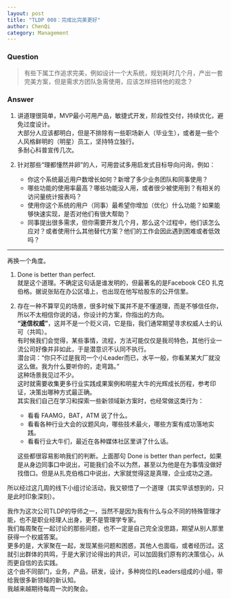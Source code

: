 ```yaml
---
layout: post
title: "TLDP 008：完成比完美更好"
author: ChenQi
category: Management
---
```


### Question

> 有些下属工作追求完美，例如设计一个大系统，规划耗时几个月，产出一套完美方案，但是需求方团队急需使用，应该怎样扭转他的观念？

### Answer

1. 讲道理很简单，MVP最小可用产品，敏捷式开发，阶段性交付，持续优化，避免过度设计。  
大部分人应该都明白，但是不排除有一些职场新人（毕业生），或者是一些个人风格鲜明的（明星）员工，坚持特立独行。  
多耐心科普宣传几次。  
2. 针对那些“理都懂然并卵”的人，可用尝试多用启发式目标导向问询，例如：

    + 你这个系统最近用户数增长如何？新增了多少业务团队和同事使用？
    + 哪些功能的使用率最高？哪些功能没人用，或者很少被使用到？有相关的访问量统计报表吗？
    + 使用你这个系统的用户（同事）最希望你增加（优化）什么功能？如果能够快速实现，是否对他们有很大帮助？
    + 同事提出很多需求，但你需要开发几个月，那么这个过程中，他们该怎么应对？或者使用什么其他替代方案？他们的工作会因此遇到困难或者低效吗？

--------
再换一个角度。  

1. Done is better than perfect.  
就是这个道理。不确定这句话是谁发明的，但最著名的是Facebook CEO 扎克伯格。据说张贴在办公区墙上，也出现在他写给股东的公开信里。  
2. 存在一种不算罕见的场景，很多时候下属并不是不懂道理，而是不够信任你，所以不太相信你说的话，你设计的方案，你指出的方向。  
**“迷信权威”**，这并不是一个贬义词，它是指，我们通常期望寻求权威人士的认可（共鸣）。  
有时候我们会觉得，某些事情，流程，方法可能仅仅是我司特色，其他行业一流公司好像并非如此，于是潜意识不认同不执行。  
潜台词：“你只不过是我司一个小Leader而已，水平一般，你看某某大厂就没这么做。我为什么要听你的，走弯路。”  
这种场景我见过不少。  
这时就需要收集更多行业实践成果案例和明星大牛的光辉成长历程，参考印证，决策出哪种方式最正确。  
其实我们自己在学习和探索一些新领域新方案时，也经常做这类行为：

    + 看看 FAAMG，BAT，ATM 说了什么。
    + 看看各种行业大会的议题风向，哪些技术最火，哪些方案有成功落地实践。
    + 看看行业大牛们，最近在各种媒体社区里讲了什么话。

    这些都很容易影响我们的判断。上面那句 Done is better than perfect，如果是从身边同事口中说出，可能我们会不以为然，甚至以为他是在为事情没做好找借口。但是从扎克伯格口中说出，大家就觉得这是真理，企业成功之道。  

所以经过这几周的线下小组讨论活动，我又顿悟了一个道理（其实早该想到的，只是此时印象深刻）。

我作为这次公司TLDP的导师之一，当然不是因为我有什么与众不同的特殊管理才能，也不是职业经理人出身，更不是管理学专家。  
我们每周聚在一起讨论的那些问题，也不一定是自己完全没思路，期望从别人那里获得一个权威答案。  
更多的是，大家聚在一起，发现某些问题和困惑，其他人也面临，或者经历过。这就引出群体的共鸣，于是大家讨论得出的共识，可以加固我们原有的决策信心，从而更自信的去实践。  
这个由不同部门，业务，产品，研发，设计，多种岗位的Leaders组成的小组，带给我很多新领域的新认知。  
我越来越期待每周一次的聚会。  
